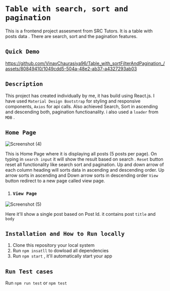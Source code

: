 # `Table with search, sort and pagination`

This is a frontend project assesment from SRC Tutors. It is a table with posts data . There are search, sort and the pagination features.
## `Quick Demo`
https://github.com/VinayChaurasiya96/Table_with_sortFilterAndPagination_/assets/80849410/1049cdd5-504a-48e2-ab37-a4327293ab03
## `Description`
This project has created individually by me, it has build using React.js. I have used `Material Design Bootstrap` for styling and responsive components, `Axios` for api calls. Also achieved Search, Sort in ascending and descending both, pagination functioanality. i 
also used a `loader` from `MDB` .

## `Home Page`
![Screenshot (4)](https://github.com/VinayChaurasiya96/Table_with_sortFilterAndPagination_/assets/80849410/38406a2c-3f16-41fc-b251-287a43e29093)

This is Home Page where it is displaying all posts (5 posts per page). On typing in `search input` it will show the result based on search .
`Reset` button reset all functionality like search sort and pagination. 
Up and down arrow of each column heading will sorts data in ascending and descending order. Up arrow sorts in ascending and Down arrow sorts in descending order
`View` button redirect to a new page called view page.

1.  ### `View Page`
![Screenshot (5)](https://github.com/VinayChaurasiya96/Table_with_sortFilterAndPagination_/assets/80849410/6f10f46c-98d2-4790-b1e7-be2578e3a063)

Here it'll show a single post based on Post Id. it contains post `title` and `body`

## `Installation and How to Run locally`

1. Clone this repository your local system
2. Run `npm insatll` to dowload all dependencies
3. Run `npm start` , it'll automatically start your app

## `Run Test cases`

Run `npm run test` or `npm test`



   
